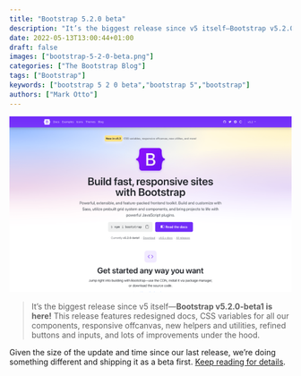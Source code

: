 ```yaml
---
title: "Bootstrap 5.2.0 beta"
description: "It’s the biggest release since v5 itself—Bootstrap v5.2.0-beta1 is here!"
date: 2022-05-13T13:00:44+01:00
draft: false
images: ["bootstrap-5-2-0-beta.png"]
categories: ["The Bootstrap Blog"]
tags: ["Bootstrap"]
keywords: ["bootstrap 5 2 0 beta","bootstrap 5","bootstrap"]
authors: ["Mark Otto"]
---
```


![Bootstrap 5 2 0 Beta](bootstrap-5-2-0-beta.png)

> It’s the biggest release since v5 itself—**Bootstrap v5.2.0-beta1 is here!** This release features redesigned docs, CSS variables for all our components, responsive offcanvas, new helpers and utilities, refined buttons and inputs, and lots of improvements under the hood.

Given the size of the update and time since our last release, we’re doing something different and shipping it as a beta first. [Keep reading for details](https://blog.getbootstrap.com/2022/05/13/bootstrap-5-2-0-beta/).
